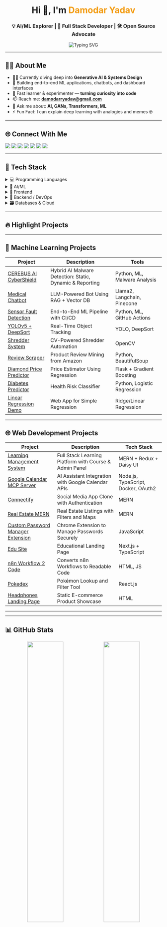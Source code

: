<!-- Banner Image -->
<!-- ![GitHub Banner](https://github.com/Alkaison/Alkaison/assets/98116504/e5a4cb56-1eb4-4a36-8f5b-cefffdfbd074) -->

<h1 align="center">Hi 👋, I'm <span style="color:#f39c12;">Damodar Yadav</span></h1>
<h3 align="center">💡 AI/ML Explorer | 🔧 Full Stack Developer | 🛠️ Open Source Advocate</h3>

<p align="center">
  <img src="https://readme-typing-svg.demolab.com?font=Fira+Code&pause=1000&color=89ABE3&center=true&vCenter=true&width=435&lines=Passionate+about+AI+%26+ML;Open+Source+Contributor;Tech+that+makes+impact" alt="Typing SVG" />
</p>

---

## 🙋‍♂️ About Me

- 👨‍💻 Currently diving deep into **Generative AI & Systems Design**
- 🔭 Building end-to-end ML applications, chatbots, and dashboard interfaces
- 🚀 Fast learner & experimenter — **turning curiosity into code**
- 📫 Reach me: **damodarryadav@gmail.com**
- 💬 Ask me about: **AI, GANs, Transformers, ML**
- ⚡ Fun Fact: I can explain deep learning with analogies and memes 🤓

---

## 🌐 Connect With Me

<p align="left">
  <a href="https://linkedin.com/in/damodar-yadav-690425177" target="_blank"><img src="https://img.shields.io/badge/linkedIn-blue?style=for-the-badge&logo=linkedin&logoColor=white" /></a>
  <a href="https://www.codechef.com/users/damodarryadav" target="_blank"><img src="https://img.shields.io/badge/CodeChef-brown?style=for-the-badge&logo=codechef&logoColor=white" /></a>
  <a href="https://wa.me/919082362144" target="_blank"><img src="https://img.shields.io/badge/whatsapp-075E54?style=for-the-badge&logo=whatsapp&logoColor=white" /></a>
  <a href="https://takeuforward.org/plus/profile/daemonX" target="_blank"><img src="https://img.shields.io/badge/zindi-white?style=for-the-badge&logo=zindi&logoColor=black" /></a>
  <a href="https://leetcode.com/u/damodarryadav/" target="_blank"><img src="https://img.shields.io/badge/LeetCode-black?style=for-the-badge&logo=leetcode&logoColor=yellow" /></a>
  <a href="https://www.kaggle.com/yadavdamodar" target="_blank"><img src="https://img.shields.io/badge/kaggle-blue?style=for-the-badge&logo=Kaggle&logoColor=white" /></a>
  <a href="https://takeuforward.org/plus/profile/daemonX" target="_blank"><img src="https://img.shields.io/badge/tuf-black?style=for-the-badge&logo=takeyouforward&logoColor=white" /></a>
</p>

---

## 🧠 Tech Stack

<details>
<summary>💻 Programming Languages</summary>
<br>
<p align="left">
<img src="https://img.shields.io/badge/c++-%2300599C.svg?style=for-the-badge&logo=c%2B%2B&logoColor=white" />
<img src="https://img.shields.io/badge/python-3670A0?style=for-the-badge&logo=python&logoColor=ffdd54" />
<img src="https://img.shields.io/badge/javascript-%23F0DB4F.svg?style=for-the-badge&logo=Javascript&logoColor=white" />
<img src="https://img.shields.io/badge/typescript-%23007ACC.svg?style=for-the-badge&logo=typescript&logoColor=white" />
<img src="https://img.shields.io/badge/markdown-%23000000.svg?style=for-the-badge&logo=markdown&logoColor=white" />
  <img src="https://img.shields.io/badge/Cuda-Brown?style=for-the-badge&logo=Cuda&logoColor=white" />
</p>
</details>

<details>
<summary>🧪 AI/ML </summary>
<br>
<p align="left">
<img src="https://img.shields.io/badge/numpy-%23013243.svg?style=for-the-badge&logo=numpy&logoColor=white" />
<img src="https://img.shields.io/badge/pandas-%23150458.svg?style=for-the-badge&logo=pandas&logoColor=white" />
<img src="https://img.shields.io/badge/Matplotlib-%23ffffff.svg?style=for-the-badge&logo=Matplotlib&logoColor=black" />
<img src="https://img.shields.io/badge/Seaborn-%23ffffff.svg?style=for-the-badge&logo=Seaborn&logoColor=black" />
<img src="https://img.shields.io/badge/Plotly-%233F4F75.svg?style=for-the-badge&logo=plotly&logoColor=white" />
<img src="https://img.shields.io/badge/scikit--learn-%23F7931E.svg?style=for-the-badge&logo=scikit-learn&logoColor=white" />
<img src="https://img.shields.io/badge/Keras-%23D00000.svg?style=for-the-badge&logo=Keras&logoColor=white" />
<img src="https://img.shields.io/badge/TensorFlow-%23FF6F00.svg?style=for-the-badge&logo=TensorFlow&logoColor=white" />
<img src="https://img.shields.io/badge/PyTorch-%23EE4C2C.svg?style=for-the-badge&logo=PyTorch&logoColor=white" />
<img src="https://img.shields.io/badge/opencv-%23white.svg?style=for-the-badge&logo=opencv&logoColor=white" />
<img src="https://img.shields.io/badge/mlflow-%23d9ead3.svg?style=for-the-badge&logo=numpy&logoColor=blue" />
<img src="https://img.shields.io/badge/Anaconda-%2344A833.svg?style=for-the-badge&logo=anaconda&logoColor=white" />
</p>
</details>

<details>
<summary>🎨 Frontend</summary>
<br>
<p align="left">
<img src="https://img.shields.io/badge/react-%2320232a.svg?style=for-the-badge&logo=react&logoColor=%2361DAFB" />
<img src="https://img.shields.io/badge/Next-black?style=for-the-badge&logo=next.js&logoColor=white" />
<img src="https://img.shields.io/badge/tailwindcss-%2338B2AC.svg?style=for-the-badge&logo=tailwind-css&logoColor=white" />
<img src="https://img.shields.io/badge/daisyui-5A0EF8?style=for-the-badge&logo=daisyui&logoColor=white" />
<img src="https://img.shields.io/badge/Context--Api-000000?style=for-the-badge&logo=react" />
<img src="https://img.shields.io/badge/redux-%23593d88.svg?style=for-the-badge&logo=redux&logoColor=white" />
</p>
</details>

<details>
<summary>🔧 Backend / DevOps</summary>
<br>
<p align="left">
<img src="https://img.shields.io/badge/express.js-%23404d59.svg?style=for-the-badge&logo=express&logoColor=%2361DAFB" />
<img src="https://img.shields.io/badge/node.js-6DA55F?style=for-the-badge&logo=node.js&logoColor=white" />
<img src="https://img.shields.io/badge/NODEMON-%23323330.svg?style=for-the-badge&logo=nodemon&logoColor=%BBDEAD" />
<img src="https://img.shields.io/badge/JWT-black?style=for-the-badge&logo=JSON%20web%20tokens" />
<img src="https://img.shields.io/badge/Socket.io-black?style=for-the-badge&logo=socket.io&badgeColor=010101" />
<img src="https://img.shields.io/badge/github%20actions-%232671E5.svg?style=for-the-badge&logo=githubactions&logoColor=white" />
<img src="https://img.shields.io/badge/Render-%46E3B7.svg?style=for-the-badge&logo=render&logoColor=white" />
<img src="https://img.shields.io/badge/vercel-%23000000.svg?style=for-the-badge&logo=vercel&logoColor=white" />
</p>
</details>

<details>
<summary>🗃️ Databases & Cloud</summary>
<br>
<p align="left">
<img src="https://img.shields.io/badge/mysql-%23d9ead3.svg?style=for-the-badge&logo=mysql&logoColor=blue" />
<img src="https://img.shields.io/badge/MongoDB-%234ea94b.svg?style=for-the-badge&logo=mongodb&logoColor=white" />
<img src="https://img.shields.io/badge/github%20pages-121013?style=for-the-badge&logo=github&logoColor=white" />
</p>
</details>


---

## 🔥 Highlight Projects

---

## 🤖 Machine Learning Projects

| Project | Description | Tools |
|--------|-------------|-------|
| [CEREBUS AI CyberShield](https://github.com/daemonX10/CEREBUS-AI-CyberShield) | Hybrid AI Malware Detection: Static, Dynamic & Reporting | Python, ML, Malware Analysis |
| [Medical Chatbot](https://github.com/daemonX10/PROJECTS/tree/master/GEN%20AI%20and%20LLM/End-to-end-Medical-Chatbot-using-Llama2) | LLM-Powered Bot Using RAG + Vector DB | Llama2, Langchain, Pinecone |
| [Sensor Fault Detection](https://github.com/daemonX10/Senser-Fault-Detection) | End-to-End ML Pipeline with CI/CD | Python, ML, GitHub Actions |
| [YOLOv5 + DeepSort](https://github.com/daemonX10/PROJECTS/tree/master/Computer%20Vision/Yolo%205%20Object%20tracking%20DeepSort/deepSort_with_yolov5) | Real-Time Object Tracking | YOLO, DeepSort |
| [Shredder System](https://github.com/daemonX10/PROJECTS/tree/master/Computer%20Vision/shredder%20System) | CV-Powered Shredder Automation | OpenCV |
| [Review Scraper](https://github.com/daemonX10/review-scrapper-aws-main) | Product Review Mining from Amazon | Python, BeautifulSoup |
| [Diamond Price Predictor](https://diamond-price-predication-model.onrender.com/) | Price Estimator Using Regression | Flask + Gradient Boosting |
| [Diabetes Predictor](https://diabetes-predication-model-logistic-reg.onrender.com) | Health Risk Classifier | Python, Logistic Regression |
| [Linear Regression Demo](https://linear-ml-model-algerian-forest-1.onrender.com/) | Web App for Simple Regression | Ridge/Linear Regression |

---

## 🌐 Web Development Projects

| Project | Description | Tech Stack |
|--------|-------------|------------|
| [Learning Management System](https://learning-management-system-self-mu.vercel.app/) | Full Stack Learning Platform with Course & Admin Panel | MERN + Redux + Daisy UI |
| [Google Calendar MCP Server](https://github.com/daemonX10/Google-Calendar-MCP-Server) | AI Assistant Integration with Google Calendar APIs | Node.js, TypeScript, Docker, OAuth2 |
| [Connectify](https://connectify-six.vercel.app/) | Social Media App Clone with Authentication | MERN |
| [Real Estate MERN](https://project-mern-deploy-silk.vercel.app/) | Real Estate Listings with Filters and Maps | MERN |
| [Custom Password Manager Extension](https://github.com/daemonX10/Custom-Password-Manger-extension) | Chrome Extension to Manage Passwords Securely | JavaScript |
| [Edu Site](https://next-js-coral-three-67.vercel.app/) | Educational Landing Page | Next.js + TypeScript |
| [n8n Workflow 2 Code](https://github.com/daemonX10/N8N_workflow_2_code) | Converts n8n Workflows to Readable Code | HTML, JS |
| [Pokedex](https://pokedex-pearl-six.vercel.app/) | Pokémon Lookup and Filter Tool | React.js |
| [Headphones Landing Page](https://pw-skill-assignment.vercel.app/) | Static E-commerce Product Showcase | HTML |


---


---

## 📊 GitHub Stats

<p align="center">
  <img src="https://github-readme-stats.vercel.app/api?username=daemonX10&show_icons=true&theme=react" width="48%" />
  <img src="https://github-readme-stats.vercel.app/api/top-langs/?username=daemonX10&layout=compact&theme=react&langs_count=10" width="48%" />
</p>

---

## 🛡️ Holopin Badges

<p align="center">
  <img src="https://holopin.me/mrlegendx10" alt="Holopin Badges" width="100%" />
</p>

---

## Github Trophy

<p align="center">
  <img src="https://github-profile-trophy.vercel.app/?username=daemonx10&theme=darkhub" alt="Github Trophy" width="100%" />
</p>

---

<!-- 
## 🧩 GitHub Contribution Graph

![GitHub Activity Graph](https://github-readme-activity-graph.vercel.app/graph?username=daemonX10&bg_color=101820&color=89ABE3&line=FEE715&point=FFFFFF&hide_border=true)

---
-->

## 🎯 Fun Facts / Did You Know?

- 🧠 I once built a mini LLM tokenizer from scratch!
- 💡 I can debug infinite recursion faster than I can explain it 😅
- 🎓 My dream is to launch an open-source AI suite that powers educational access worldwide

---

